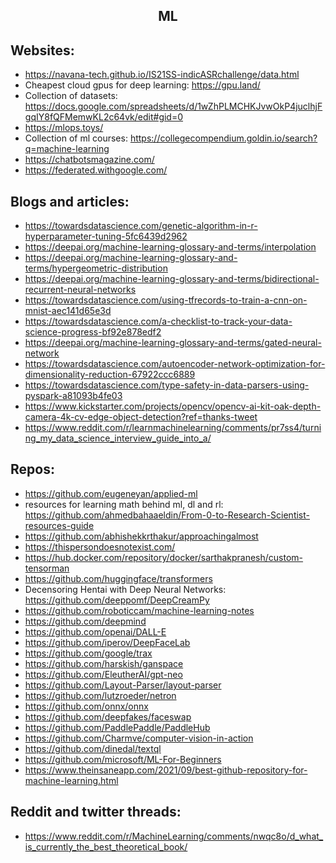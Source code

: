<h2 align="center">ML</h2>

## Websites:

- https://navana-tech.github.io/IS21SS-indicASRchallenge/data.html
- Cheapest cloud gpus for deep learning: https://gpu.land/
- Collection of datasets: https://docs.google.com/spreadsheets/d/1wZhPLMCHKJvwOkP4juclhjFgqIY8fQFMemwKL2c64vk/edit#gid=0
- https://mlops.toys/
- Collection of ml courses: https://collegecompendium.goldin.io/search?q=machine-learning
- https://chatbotsmagazine.com/
- https://federated.withgoogle.com/

## Blogs and articles:

- https://towardsdatascience.com/genetic-algorithm-in-r-hyperparameter-tuning-5fc6439d2962
- https://deepai.org/machine-learning-glossary-and-terms/interpolation
- https://deepai.org/machine-learning-glossary-and-terms/hypergeometric-distribution
- https://deepai.org/machine-learning-glossary-and-terms/bidirectional-recurrent-neural-networks
- https://towardsdatascience.com/using-tfrecords-to-train-a-cnn-on-mnist-aec141d65e3d
- https://towardsdatascience.com/a-checklist-to-track-your-data-science-progress-bf92e878edf2
- https://deepai.org/machine-learning-glossary-and-terms/gated-neural-network
- https://towardsdatascience.com/autoencoder-network-optimization-for-dimensionality-reduction-67922ccc6889
- https://towardsdatascience.com/type-safety-in-data-parsers-using-pyspark-a81093b4fe03
- https://www.kickstarter.com/projects/opencv/opencv-ai-kit-oak-depth-camera-4k-cv-edge-object-detection?ref=thanks-tweet
- https://www.reddit.com/r/learnmachinelearning/comments/pr7ss4/turning_my_data_science_interview_guide_into_a/

## Repos:

- https://github.com/eugeneyan/applied-ml
- resources for learning math behind ml, dl and rl: https://github.com/ahmedbahaaeldin/From-0-to-Research-Scientist-resources-guide
- https://github.com/abhishekkrthakur/approachingalmost
- https://thispersondoesnotexist.com/
- https://hub.docker.com/repository/docker/sarthakpranesh/custom-tensorman
- https://github.com/huggingface/transformers
- Decensoring Hentai with Deep Neural Networks: https://github.com/deeppomf/DeepCreamPy
- https://github.com/roboticcam/machine-learning-notes
- https://github.com/deepmind
- https://github.com/openai/DALL-E
- https://github.com/iperov/DeepFaceLab
- https://github.com/google/trax
- https://github.com/harskish/ganspace
- https://github.com/EleutherAI/gpt-neo
- https://github.com/Layout-Parser/layout-parser
- https://github.com/lutzroeder/netron
- https://github.com/onnx/onnx
- https://github.com/deepfakes/faceswap
- https://github.com/PaddlePaddle/PaddleHub
- https://github.com/Charmve/computer-vision-in-action
- https://github.com/dinedal/textql
- https://github.com/microsoft/ML-For-Beginners
- https://www.theinsaneapp.com/2021/09/best-github-repository-for-machine-learning.html

## Reddit and twitter threads:

- https://www.reddit.com/r/MachineLearning/comments/nwqc8o/d_what_is_currently_the_best_theoretical_book/
